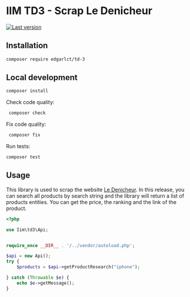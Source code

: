 # IIM TD3 - Scrap Le Denicheur

[![Last version](https://img.shields.io/packagist/v/edgarlct/td-3?maxAge=3600)](https://packagist.org/packages/edgarlct/td-3)

## Installation

```bash
composer require edgarlct/td-3
```

## Local development

```bash
composer install
```

Check code quality:
```bash
 composer check
```

Fix code quality:
```bash
 composer fix
```

Run tests:
```bash
composer test
```

## Usage

This library is used to scrap the website [Le Denicheur](https://ledenicheur.fr/).
In this release, you can search all products by search string and the library will return a list of products entities.
You can get the price, the ranking and the link of the product.
```php
<?php

use Iim\td3\Api;


require_once __DIR__ . '/../vendor/autoload.php';

$api = new Api();
try {
    $products = $api->getProductResearch("iphone");

} catch (Throwable $e) {
    echo $e->getMessage();
}
```
